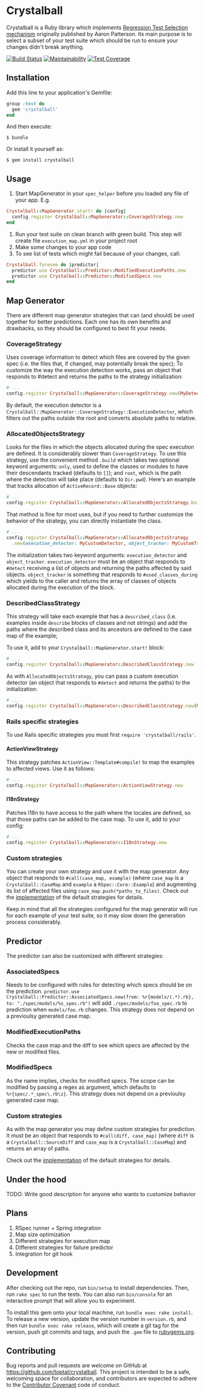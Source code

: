 # Crystalball

Crystalball is a Ruby library which implements [Regression Test Selection mechanism](https://tenderlovemaking.com/2015/02/13/predicting-test-failues.html) originally published by Aaron Patterson. Its main purpose is to select a subset of your test suite which should be run to ensure your changes didn't break anything.

[![Build Status](https://travis-ci.org/toptal/crystalball.svg?branch=master)](https://travis-ci.org/toptal/crystalball)
[![Maintainability](https://api.codeclimate.com/v1/badges/c8bfc25a43a1a2ecf964/maintainability)](https://codeclimate.com/github/toptal/crystalball/maintainability)
[![Test Coverage](https://api.codeclimate.com/v1/badges/c8bfc25a43a1a2ecf964/test_coverage)](https://codeclimate.com/github/toptal/crystalball/test_coverage)

## Installation

Add this line to your application's Gemfile:

```ruby
group :test do
  gem 'crystalball'
end
```

And then execute:

    $ bundle

Or install it yourself as:

    $ gem install crystalball

## Usage

1. Start MapGenerator in your `spec_helper` before you loaded any file of your app. E.g.
  ```ruby
  Crystalball::MapGenerator.start! do |config|
    config.register Crystalball::MapGenerator::CoverageStrategy.new
  end
  ```
1. Run your test suite on clean branch with green build. This step will create file `execution_map.yml` in your project root
1. Make some changes to your app code
1. To see list of tests which might fail because of your changes, call:
```ruby
Crystalball.foresee do |predictor|
  predictor.use Crystalball::Predictor::ModifiedExecutionPaths.new
  predictor.use Crystalball::Predictor::ModifiedSpecs.new
end
```

## Map Generator

There are different map generator strategies that can (and should) be used together for better predictions. Each one has its own benefits and drawbacks, so they should be configured to best fit your needs.

### CoverageStrategy

Uses coverage information to detect which files are covered by the given spec (i.e. the files that, if changed, may potentially break the spec);
To customize the way the execution detection works, pass an object that responds to #detect and returns the paths to the strategy initialization:

```ruby
# ...
config.register Crystalball::MapGenerator::CoverageStrategy.new(MyDetector)
```

By default, the execution detector is a `Crystalball::MapGenerator::CoverageStrategy::ExecutionDetector`, which filters out the paths outside the root and converts absolute paths to relative.

### AllocatedObjectsStrategy

Looks for the files in which the objects allocated during the spec execution are defined. It is considerably slower than `CoverageStrategy`.
To use this strategy, use the convenient method `.build` which takes two optional keyword arguments: `only`, used to define the classes or modules to have their descendants tracked (defaults to `[]`); and `root`, which is the path where the detection will take place (defaults to `Dir.pwd`).
Here's an example that tracks allocation of `ActiveRecord::Base` objects:

```ruby
# ...
config.register Crystalball::MapGenerator::AllocatedObjectsStrategy.build(only: ['ActiveRecord::Base'])
```

That method is fine for most uses, but if you need to further customize the behavior of the strategy, you can directly instantiate the class.

```ruby
# ...
config.register Crystalball::MapGenerator::AllocatedObjectsStrategy
  .new(execution_detector: MyCustomDetector, object_tracker: MyCustomTracker)
```

The initialization takes two keyword arguments: `execution_detector` and `object_tracker`.
`execution_detector` must be an object that responds to `#detect` receiving a list of objects and returning the paths affected by said objects. `object_tracker` is something that responds to `#used_classes_during` which yields to the caller and returns the array of classes of objects allocated during the execution of the block.

### DescribedClassStrategy

This strategy will take each example that has a `described_class` (i.e. examples inside `describe` blocks of classes and not strings) and add the paths where the described class and its ancestors are defined to the case map of the example;

To use it, add to your `Crystalball::MapGenerator.start!` block:

```ruby
# ...
config.register Crystalball::MapGenerator::DescribedClassStrategy.new
```

As with `AllocatedObjectsStrategy`, you can pass a custom execution detector (an object that responds to `#detect` and returns the paths) to the initialization:

```ruby
# ...
config.register Crystalball::MapGenerator::DescribedClassStrategy.new(MyDetector)
```

### Rails specific strategies

To use Rails specific strategies you must first `require 'crystalball/rails'`.

#### ActionViewStrategy

This strategy patches `ActionView::Template#compile!` to map the examples to affected views. Use it as follows:

```ruby
# ...
config.register Crystalball::MapGenerator::ActionViewStrategy.new
```

#### I18nStrategy

Patches I18n to have access to the path where the locales are defined, so that those paths can be added to the case map.
To use it, add to your config:

```ruby
# ...
config.register Crystalball::MapGenerator::I18nStrategy.new
```

### Custom strategies

You can create your own strategy and use it with the map generator. Any object that responds to `#call(case_map, example)` (where `case_map` is a `Crystalball::CaseMap` and `example` a `RSpec::Core::Example`) and augmenting its list of affected files using `case_map.push(*paths_to_files)`.
Check out the [implementation](https://github.com/toptal/crystalball/tree/master/lib/crystalball/map_generator) of the default strategies for details.

Keep in mind that all the strategies configured for the map generator will run for each example of your test suite, so it may slow down the generation process considerably.

## Predictor

The predictor can also be customized with different strategies:

### AssociatedSpecs

Needs to be configured with rules for detecting which specs should be on the prediction.
`predictor.use Crystalball::Predictor::AssociatedSpecs.new(from: %r{models/(.*).rb}, to: "./spec/models/%s_spec.rb")`
will add `./spec/models/foo_spec.rb` to prediction when `models/foo.rb` changes.
This strategy does not depend on a previoulsy generated case map.

### ModifiedExecutionPaths

Checks the case map and the diff to see which specs are affected by the new or modified files.

### ModifiedSpecs

As the name implies, checks for modified specs. The scope can be modified by passing a regex as argument, which defaults to `%r{spec/.*_spec\.rb\z}`.
This strategy does not depend on a previoulsy generated case map.

### Custom strategies

As with the map generator you may define custom strategies for prediction. It must be an object that responds to `#call(diff, case_map)` (where `diff` is a `Crystalball::SourceDiff` and `case_map` is a `Crystalball::CaseMap`) and returns an array of paths.

Check out the [implementation](https://github.com/toptal/crystalball/tree/master/lib/crystalball/predictor) of the default strategies for details.
## Under the hood

TODO: Write good description for anyone who wants to customize behavior

## Plans

1. RSpec runner + Spring integration
1. Map size optimization
1. Different strategies for execution map
1. Different strategies for failure predictor
1. Integration for git hook

## Development

After checking out the repo, run `bin/setup` to install dependencies. Then, run `rake spec` to run the tests. You can also run `bin/console` for an interactive prompt that will allow you to experiment.

To install this gem onto your local machine, run `bundle exec rake install`. To release a new version, update the version number in `version.rb`, and then run `bundle exec rake release`, which will create a git tag for the version, push git commits and tags, and push the `.gem` file to [rubygems.org](https://rubygems.org).

## Contributing

Bug reports and pull requests are welcome on GitHub at https://github.com/toptal/crystalball. This project is intended to be a safe, welcoming space for collaboration, and contributors are expected to adhere to the [Contributor Covenant](http://contributor-covenant.org) code of conduct.

